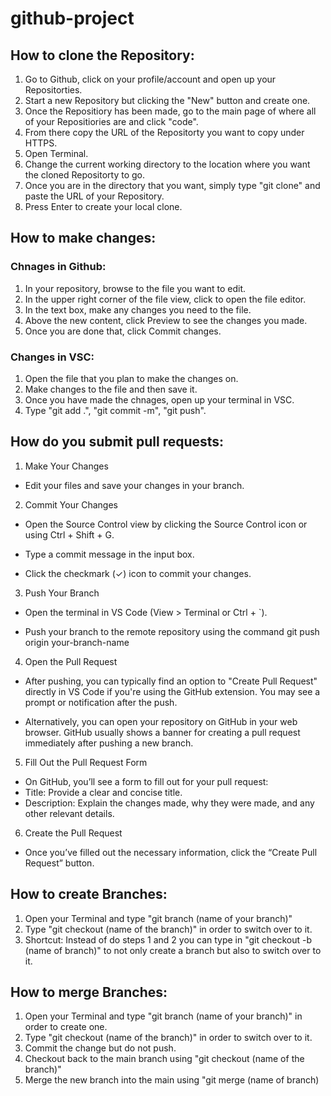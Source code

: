 # github-project

## How to clone the Repository:

1. Go to Github, click on your profile/account and open up your Repositorties.
2. Start a new Repository but clicking the "New" button and create one.
3. Once the Repositiory has been made, go to the main page of where all of your Repositiories are and click "code".
4. From there copy the URL of the Repositorty you want to copy under HTTPS.
5. Open Terminal.
6. Change the current working directory to the location where you want the cloned Repositorty to go.
7. Once you are in the directory that you want, simply type "git clone" and paste the URL of your Repository.
8. Press Enter to create your local clone.

## How to make changes:

### Chnages in Github:

1. In your repository, browse to the file you want to edit.
2. In the upper right corner of the file view, click to open the file editor.
3. In the text box, make any changes you need to the file.
4. Above the new content, click Preview to see the changes you made.
5. Once you are done that, click Commit changes.

### Changes in VSC:

1. Open the file that you plan to make the changes on.
2. Make changes to the file and then save it.
3. Once you have made the chnages, open up your terminal in VSC.
4. Type "git add .", "git commit -m", "git push".

## How do you submit pull requests:

1. Make Your Changes

- Edit your files and save your changes in your branch.

2. Commit Your Changes

- Open the Source Control view by clicking the Source Control icon or using Ctrl + Shift + G.

- Type a commit message in the input box.

- Click the checkmark (✓) icon to commit your changes.

3. Push Your Branch

- Open the terminal in VS Code (View > Terminal or Ctrl + `).

- Push your branch to the remote repository using the command git push origin your-branch-name

4. Open the Pull Request

- After pushing, you can typically find an option to "Create Pull Request" directly in VS Code if you're using the GitHub extension. You may see a prompt or notification after the push.

- Alternatively, you can open your repository on GitHub in your web browser. GitHub usually shows a banner for creating a pull request immediately after pushing a new branch.

5. Fill Out the Pull Request Form

- On GitHub, you’ll see a form to fill out for your pull request:
- Title: Provide a clear and concise title.
- Description: Explain the changes made, why they were made, and any other relevant details.

6. Create the Pull Request

- Once you’ve filled out the necessary information, click the “Create Pull Request” button.

## How to create Branches:

1. Open your Terminal and type "git branch (name of your branch)"
2. Type "git checkout (name of the branch)" in order to switch over to it.
3. Shortcut: Instead of do steps 1 and 2 you can type in "git checkout -b (name of branch)" to not only create a branch but also to switch over to it.

## How to merge Branches:

1. Open your Terminal and type "git branch (name of your branch)" in order to create one.
2. Type "git checkout (name of the branch)" in order to switch over to it.
3. Commit the change but do not push.
4. Checkout back to the main branch using "git checkout (name of the branch)"
5. Merge the new branch into the main using "git merge (name of branch)
